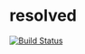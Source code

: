 # resolved

[![Build Status](https://cloud.drone.io/api/badges/rolehippie/resolved/status.svg)](https://cloud.drone.io/rolehippie/resolved)
